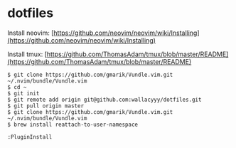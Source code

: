 dotfiles
========

Install neovim:
[https://github.com/neovim/neovim/wiki/Installing](https://github.com/neovim/neovim/wiki/Installing)

Install tmux:
[https://github.com/ThomasAdam/tmux/blob/master/README](https://github.com/ThomasAdam/tmux/blob/master/README)

```
$ git clone https://github.com/gmarik/Vundle.vim.git ~/.nvim/bundle/Vundle.vim
$ cd ~
$ git init
$ git remote add origin git@github.com:wallacyyy/dotfiles.git
$ git pull origin master
$ git clone https://github.com/gmarik/Vundle.vim.git ~/.nvim/bundle/Vundle.vim
$ brew install reattach-to-user-namespace

:PluginInstall
```
